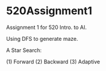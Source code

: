 # 520Assignment1
Assignment 1 for 520 Intro. to AI. 

Using DFS to generate maze.

A Star Search: 

(1) Forward
(2) Backward
(3) Adaptive
